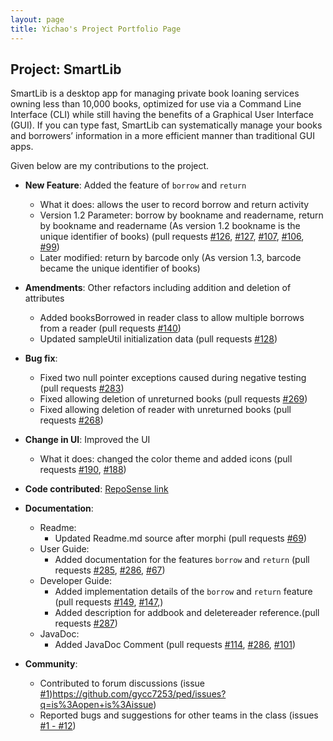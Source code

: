 ```yaml
---
layout: page
title: Yichao's Project Portfolio Page
---
```


## Project: SmartLib

SmartLib is a desktop app for managing private book loaning services owning less than 10,000 books, optimized for use via a Command Line Interface (CLI) while still having the benefits of a Graphical User Interface (GUI). If you can type fast, SmartLib can systematically manage your books and borrowers’ information in a more efficient manner than traditional GUI apps.

Given below are my contributions to the project.

* **New Feature**: Added the feature of `borrow` and `return`
  * What it does: allows the user to record borrow and return activity
  * Version 1.2 Parameter: borrow by bookname and readername, return by bookname and readername (As version 1.2 bookname is the unique identifier of books) (pull requests
    [\#126](https://github.com/AY2021S2-CS2103T-W13-2/tp/pull/126),
    [\#127](https://github.com/AY2021S2-CS2103T-W13-2/tp/pull/127),
    [\#107](https://github.com/AY2021S2-CS2103T-W13-2/tp/pull/107),
    [\#106](https://github.com/AY2021S2-CS2103T-W13-2/tp/pull/106),
    [\#99](https://github.com/AY2021S2-CS2103T-W13-2/tp/pull/99))
  * Later modified: return by barcode only (As version 1.3, barcode became the unique identifier of books)


* **Amendments**: Other refactors including addition and deletion of attributes
  * Added booksBorrowed in reader class to allow multiple borrows from a reader (pull requests
    [\#140](https://github.com/AY2021S2-CS2103T-W13-2/tp/pull/140))
  * Updated sampleUtil initialization data (pull requests
    [\#128](https://github.com/AY2021S2-CS2103T-W13-2/tp/pull/128))
  
  
* **Bug fix**: 
  * Fixed two null pointer exceptions caused during negative testing (pull requests
    [\#283](https://github.com/AY2021S2-CS2103T-W13-2/tp/pull/283))
  * Fixed allowing deletion of unreturned books (pull requests
    [\#269](https://github.com/AY2021S2-CS2103T-W13-2/tp/pull/269))
  * Fixed allowing deletion of reader with unreturned books (pull requests
    [\#268](https://github.com/AY2021S2-CS2103T-W13-2/tp/pull/268))
  
  

* **Change in UI**: Improved the UI
  * What it does: changed the color theme and added icons (pull requests
    [\#190](https://github.com/AY2021S2-CS2103T-W13-2/tp/pull/190),
    [\#188](https://github.com/AY2021S2-CS2103T-W13-2/tp/pull/188))


* **Code contributed**: [RepoSense link]()


* **Documentation**:
  * Readme:
    * Updated Readme.md source after morphi (pull requests
      [\#69](https://github.com/AY2021S2-CS2103T-W13-2/tp/pull/69))
  * User Guide:
    * Added documentation for the features `borrow` and `return` (pull requests
      [\#285](https://github.com/AY2021S2-CS2103T-W13-2/tp/pull/285), 
      [\#286](https://github.com/AY2021S2-CS2103T-W13-2/tp/pull/286),
      [\#67](https://github.com/AY2021S2-CS2103T-W13-2/tp/pull/67))
  * Developer Guide:
    * Added implementation details of the `borrow` and `return` feature (pull requests
      [\#149](https://github.com/AY2021S2-CS2103T-W13-2/tp/pull/149),
      [\#147](https://github.com/AY2021S2-CS2103T-W13-2/tp/pull/147),)
    * Added description for addbook and deletereader reference.(pull requests
      [\#287](https://github.com/AY2021S2-CS2103T-W13-2/tp/pull/287))
  * JavaDoc:
    * Added JavaDoc Comment (pull requests
      [\#114](https://github.com/AY2021S2-CS2103T-W13-2/tp/pull/114),
      [\#286](https://github.com/AY2021S2-CS2103T-W13-2/tp/pull/286),
      [\#101](https://github.com/AY2021S2-CS2103T-W13-2/tp/pull/101))

* **Community**:
  * Contributed to forum discussions (issue
    [\#1](https://github.com/nus-cs2103-AY2021S2/forum/issues/1))https://github.com/gycc7253/ped/issues?q=is%3Aopen+is%3Aissue)
  * Reported bugs and suggestions for other teams in the class (issues
    [\#1 - #12](https://github.com/gycc7253/ped/issues?q=is%3Aopen+is%3Aissue))
